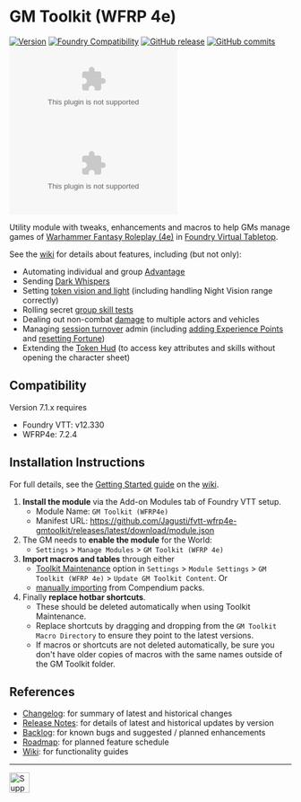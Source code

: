 # GM Toolkit (WFRP 4e)

[![Version](https://img.shields.io/badge/dynamic/json?url=https://raw.githubusercontent.com/Jagusti/fvtt-wfrp4e-gmtoolkit/dev/module.json&label=Current+Version&query=version&color=blue)](https://github.com/Jagusti/fvtt-wfrp4e-gmtoolkit/releases/latest)
[![Foundry Compatibility](https://img.shields.io/badge/dynamic/json.svg?url=https%3A%2F%2Fraw.githubusercontent.com%2FJagusti%2Ffvtt-wfrp4e-gmtoolkit%2Fdev%2Fmodule.json&label=Foundry%20VTT%20Version&query=$.compatibility.minimum&colorB=orange)](https://foundryvtt.com/releases/)
[![GitHub release](https://img.shields.io/github/release-date/Jagusti/fvtt-wfrp4e-gmtoolkit?label=Released&color=brightgreen)](https://github.com/Jagusti/fvtt-wfrp4e-gmtoolkit/releases)
[![GitHub commits](https://img.shields.io/github/commits-since/Jagusti/fvtt-wfrp4e-gmtoolkit/latest?label=Commits%20Since%20Release&color=yellowgreen)](https://github.com/Jagusti/fvtt-wfrp4e-gmtoolkit/commits/)<br>
![the latest version zip](https://img.shields.io/github/downloads/Jagusti/fvtt-wfrp4e-gmtoolkit/latest/wfrp4e-gm-toolkit.zip?label=Downloads%20(Current%20Version)&color=blue)
![all downloads zip](https://img.shields.io/github/downloads/Jagusti/fvtt-wfrp4e-gmtoolkit/wfrp4e-gm-toolkit.zip?label=Total%20Downloads&color=blueviolet) 

Utility module with tweaks, enhancements and macros to help GMs manage games of [Warhammer Fantasy Roleplay (4e)](https://github.com/moo-man/WFRP4e-FoundryVTT) in [Foundry Virtual Tabletop](https://foundryvtt.com/).

See the [wiki](../../wiki) for details about features, including (but not only): 
* Automating individual and group [Advantage](../../wiki/advantage-handling)
* Sending [Dark Whispers](../../wiki/send-dark-whispers)
* Setting [token vision and light](../../wiki/set-token-vision-and-light) (including handling Night Vision range correctly)
* Rolling secret [group skill tests](../../wiki/group-test) 
* Dealing out non-combat [damage](../../wiki/launch-damage-console) to multiple actors and vehicles
* Managing [session turnover](../../wiki/session-turnover) admin (including [adding Experience Points](../../wiki/add-xp) and [resetting Fortune](../../wiki/reset-fortune))
* Extending the [Token Hud](../../wiki/token-hud-extensions) (to access key attributes and skills without opening the character sheet)

## Compatibility

Version 7.1.x requires
- Foundry VTT: v12.330
- WFRP4e: 7.2.4

## Installation Instructions
For full details, see the [Getting Started guide](../../wiki/getting-started) on the [wiki](../../wiki). 

1. **Install the module** via the Add-on Modules tab of Foundry VTT setup.
   - Module Name: `GM Toolkit (WFRP4e)`
   - Manifest URL: https://github.com/Jagusti/fvtt-wfrp4e-gmtoolkit/releases/latest/download/module.json
2. The GM needs to **enable the module** for the World:
   - `Settings` > `Manage Modules` > `GM Toolkit (WFRP 4e)`
3. **Import macros and tables** through either
   - [Toolkit Maintenance](../../wiki/toolkit-maintenance) option in `Settings` > `Module Settings` > `GM Toolkit (WFRP 4e)` > `Update GM Toolkit Content`.  Or
   - [manually importing](../../wiki/getting-started) from Compendium packs.
4. Finally **replace hotbar shortcuts**. 
   - These should be deleted automatically when using Toolkit Maintenance. 
   - Replace shortcuts by dragging and dropping from the `GM Toolkit` `Macro Directory` to ensure they point to the latest versions. 
   - If macros or shortcuts are not deleted automatically, be sure you don't have older copies of macros with the same names outside of the GM Toolkit folder. 

## References

* [Changelog](/CHANGELOG.md): for summary of latest and historical changes
* [Release Notes](../../releases): for details of latest and historical updates by version
* [Backlog](../../issues): for known bugs and suggested / planned enhancements
* [Roadmap](../../milestones): for planned feature schedule
* [Wiki](../../wiki): for functionality guides

---
<a href='https://ko-fi.com/jagusti' target='_blank'><img height='36' style='border:0px;height:36px;' src='https://uploads-ssl.webflow.com/5c14e387dab576fe667689cf/5cbed8a433a3f45a772abaf5_SupportMe_blue-p-500.png' border='0' alt='Support my WFRP/Foundry addiction at ko-fi.com' />
